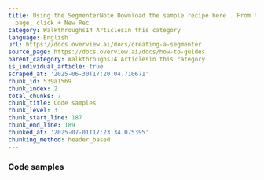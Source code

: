 ```yaml
---
title: Using the SegmenterNote Download the sample recipe here . From the All Recipes
  page, click + New Rec
category: Walkthroughs14 Articlesin this category
language: English
url: https://docs.overview.ai/docs/creating-a-segmenter
source_page: https://docs.overview.ai/docs/how-to-guides
parent_category: Walkthroughs14 Articlesin this category
is_individual_article: true
scraped_at: '2025-06-30T17:20:04.710671'
chunk_id: 539a1569
chunk_index: 2
total_chunks: 7
chunk_title: Code samples
chunk_level: 3
chunk_start_line: 187
chunk_end_line: 189
chunked_at: '2025-07-01T17:23:34.075395'
chunking_method: header_based
---
```


### Code samples
